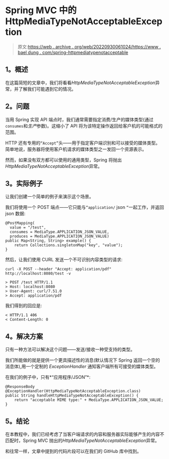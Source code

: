 # Spring MVC 中的 HttpMediaTypeNotAcceptableException

> 原文:[https://web . archive . org/web/20220930061024/https://www . bael dung . com/spring-httpmediatypenotacceptable](https://web.archive.org/web/20220930061024/https://www.baeldung.com/spring-httpmediatypenotacceptable)

## **1。概述**

在这篇简短的文章中，我们将看看*HttpMediaTypeNotAcceptableException*异常，并了解我们可能遇到它的情况。

## **2。问题**

当用 Spring 实现 API 端点时，我们通常需要指定消费/生产的媒体类型(通过`consumes`和*生产*参数)。这缩小了 API 将为该特定操作返回给客户机的可能格式的范围。

HTTP 还有专用的`“Accept”`头——用于指定客户端识别和可以接受的媒体类型。简单地说，服务器将使用客户机请求的媒体类型之一发回一个资源表示。

然而，如果没有双方都可以使用的通用类型，Spring 将抛出*HttpMediaTypeNotAcceptableException*异常。

## **3。实际例子**

让我们创建一个简单的例子来演示这个场景。

我们将使用一个 POST 端点——它只能与`“application/` json `“`一起工作，并返回 json 数据:

```
@PostMapping(
  value = "/test", 
  consumes = MediaType.APPLICATION_JSON_VALUE, 
  produces = MediaType.APPLICATION_JSON_VALUE)
public Map<String, String> example() {
    return Collections.singletonMap("key", "value");
}
```

然后，让我们使用 CURL 发送一个不可识别内容类型的请求:

```
curl -X POST --header "Accept: application/pdf" http://localhost:8080/test -v

> POST /test HTTP/1.1
> Host: localhost:8080
> User-Agent: curl/7.51.0
> Accept: application/pdf
```

我们得到的回应是:

```
< HTTP/1.1 406 
< Content-Length: 0
```

## **4。解决方案**

只有一种方法可以解决这个问题——发送/接收一种受支持的类型。

我们所能做的就是提供一个更具描述性的消息(默认情况下 Spring 返回一个空的消息体),用一个定制的 *ExceptionHandler* 通知客户端所有可接受的媒体类型。

在我们的例子中，只有*“应用程序/JSON”*:

```
@ResponseBody
@ExceptionHandler(HttpMediaTypeNotAcceptableException.class)
public String handleHttpMediaTypeNotAcceptableException() {
    return "acceptable MIME type:" + MediaType.APPLICATION_JSON_VALUE;
}
```

## **5。结论**

在本教程中，我们已经考虑了当客户端请求的内容和服务器实际能够产生的内容不匹配时，Spring MVC 抛出的*HttpMediaTypeNotAcceptableException*异常。

和往常一样，文章中提到的代码片段可以在我们的 GitHub 库中找到。